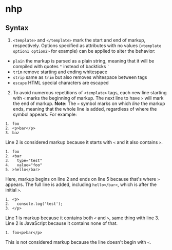 # nhp

## Syntax
1. `<template>` and `</template>` mark the start and end of markup, respectively. Options specified as attributes with no values (`<template option1 option2>` for example) can be applied to alter the behavior:

- `plain` the markup is parsed as a plain string, meaning that it will be compiled with quotes `"` instead of backticks `` ` ``
- `trim` remove starting and ending whitespace
- `strip` same as `trim` but also removes whitespace between tags
- `escape` HTML special characters are escaped

2. To avoid numerous repetitions of `<template>` tags, each new line starting with `<` marks the beginning of markup. The next line to have `>` will mark the end of markup. **Note:** The `>` symbol marks on which _line_ the markup ends, meaning that the whole line is added, regardless of where the symbol appears. For example:

```
1. foo
2. <p>bar</p>
3. baz
```
Line 2 is considered markup because it starts with `<` and it also contains `>`.

```
1. foo
2. <bar
3.   type="test"
4.   value="foo"
5. >hello</bar>
```
Here, markup begins on line 2 and ends on line 5 because that's where `>` appears. The full line is added, including `hello</bar>`, which is after the initial `>`.

```
1. <p>
2.   console.log('test');
3. </p>
```
Line 1 is markup because it contains both `<` and `>`, same thing with line 3. Line 2 is JavaScript because it contains none of that.

```
1. foo<p>bar</p>
```
This is not considered markup because the line doesn't begin with `<`.